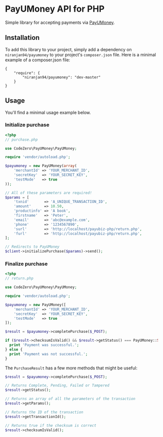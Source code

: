 # PayUMoney API for PHP

Simple library for accepting payments via [PayUMoney](https://www.payumoney.com/).

## Installation

To add this library to your project, simply add a dependency on `niranjan94/payumoney` to your project's `composer.json` file. Here is a minimal example of a composer.json file:

    {
        "require": {
            "niranjan94/payumoney": "dev-master"
        }
    }
    
## Usage

You'll find a minimal usage example below.

### Initialize purchase

```php
<?php
// purchase.php

use CodeZero\PayUMoney\PayUMoney;

require 'vendor/autoload.php';

$payumoney = new PayUMoney(array(
    'merchantId' => 'YOUR_MERCHANT_ID',
    'secretKey'  => 'YOUR_SECRET_KEY',
    'testMode'   => true
));

// All of these parameters are required!
$params = [
    'txnid'       => 'A_UNIQUE_TRANSACTION_ID',
    'amount'      => 10.50,
    'productinfo' => 'A book',
    'firstname'   => 'Peter',
    'email'       => 'abc@example.com',
    'phone'       => '1234567890',
    'surl'        => 'http://localhost/payubiz-php/return.php',
    'furl'        => 'http://localhost/payubiz-php/return.php',
];

// Redirects to PayUMoney
$client->initializePurchase($params)->send();
```

### Finalize purchase

```php
<?php
// return.php

use CodeZero\PayUMoney\PayUMoney;

require 'vendor/autoload.php';

$payumoney = new PayUMoney([
    'merchantId' => 'YOUR_MERCHANT_ID',
    'secretKey'  => 'YOUR_SECRET_KEY',
    'testMode'   => true
]);

$result = $payumoney->completePurchase($_POST);

if ($result->checksumIsValid() && $result->getStatus() === PayUMoney::STATUS_COMPLETED) {
  print 'Payment was successful.';
} else {
  print 'Payment was not successful.';
}
```

The `PurchaseResult` has a few more methods that might be useful:

```php
$result = $payumoney->completePurchase($_POST);

// Returns Complete, Pending, Failed or Tampered
$result->getStatus(); 

// Returns an array of all the parameters of the transaction
$result->getParams();

// Returns the ID of the transaction
$result->getTransactionId();

// Returns true if the checksum is correct
$result->checksumIsValid();
```

